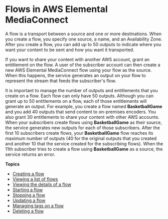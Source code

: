 # Flows in AWS Elemental MediaConnect<a name="flows"></a>

A flow is a transport between a source and one or more destinations\. When you create a flow, you specify one source, a name, and an Availability Zone\. After you create a flow, you can add up to 50 outputs to indicate where you want your content to be sent and how you want it transported\.

If you want to share your content with another AWS account, grant an entitlement on the flow\. A user of the subscriber account can then create a new AWS Elemental MediaConnect flow using your flow as the source\. When this happens, the service generates an output on your flow to represent the stream that feeds the subscriber's flow\. 

It is important to manage the number of outputs and entitlements that you create on a flow\. Each flow can only have 50 outputs\. Although you can grant up to 50 entitlements on a flow, each of those entitlements will generate an output\. For example, you create a flow named **BasketballGame** and you add 40 outputs that send content to on\-premises encoders\. You also grant 30 entitlements to share your content with other AWS accounts\. When your subscribers create flows using **BasketballGame** as their source, the service generates new outputs for each of those subscribers\. After the first 10 subscribers create flows, your **BasketballGame** flow reaches its maximum number of outputs \(40 for the original outputs that you created and another 10 that the service created for the subscribing flows\)\. When the 11th subscriber tries to create a flow using **BasketballGame** as a source, the service returns an error\.

**Topics**
+ [Creating a flow](flows-create.md)
+ [Viewing a list of flows](flows-view-list.md)
+ [Viewing the details of a flow](flows-view-details.md)
+ [Starting a flow](flows-start.md)
+ [Stopping a flow](flows-stop.md)
+ [Updating a flow](flows-update.md)
+ [Managing tags on a flow](flows-manage-tags.md)
+ [Deleting a flow](flows-delete.md)